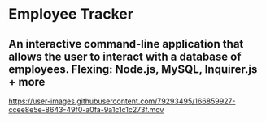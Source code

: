 # Employee Tracker

 ## An interactive command-line application that allows the user to interact with a database of employees. Flexing: Node.js, MySQL, Inquirer.js + more
 
 

https://user-images.githubusercontent.com/79293495/166859927-ccee8e5e-8643-49f0-a0fa-9a1c1c1c273f.mov

